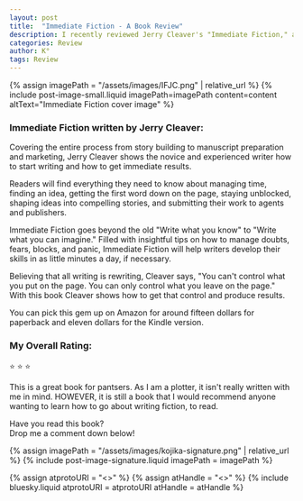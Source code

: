 ```yaml
---
layout: post
title:  "Immediate Fiction - A Book Review"
description: I recently reviewed Jerry Cleaver's "Immediate Fiction," a comprehensive writing guide that covers everything from initial story development to manuscript submission. While it's particularly valuable for pantser-style writers (those who write by the seat of their pants), I still recommend it to all fiction writers despite being a plotter myself. At around $15 for paperback or $11 for Kindle, this three-star book offers useful insights into managing writing time, overcoming blocks, and mastering the revision process with its "Write what you can imagine" approach.
categories: Review
author: K°
tags: Review
---
```

<div>
{% assign imagePath = "/assets/images/IFJC.png" | relative_url %}
{% include post-image-small.liquid imagePath=imagePath content=content 
altText="Immediate Fiction cover image" %}
</div>

### Immediate Fiction written by Jerry Cleaver:
Covering the entire process from story building to manuscript preparation and marketing, Jerry Cleaver shows the novice and experienced writer how to start writing and how to get immediate results.

Readers will find everything they need to know about managing time, finding an idea, getting the first word down on the page, staying unblocked, shaping ideas into compelling stories, and submitting their work to agents and publishers.

Immediate Fiction goes beyond the old "Write what you know" to "Write what you can imagine." Filled with insightful tips on how to manage doubts, fears, blocks, and panic, Immediate Fiction will help writers develop their skills in as little minutes a day, if necessary.

Believing that all writing is rewriting, Cleaver says, "You can't control what you put on the page. You can only control what you leave on the page." With this book Cleaver shows how to get that control and produce results.

You can pick this gem up on Amazon for around fifteen dollars for paperback and eleven dollars for the Kindle version.

### My Overall Rating:
⭐ ⭐ ⭐

This is a great book for pantsers. As I am a plotter, it isn't really written with me in mind. HOWEVER, it is still a book that I would recommend anyone wanting to learn how to go about writing fiction, to read.

Have you read this book?  
Drop me a comment down below!

<!-- signature -->
{% assign imagePath = "/assets/images/kojika-signature.png" | relative_url %}
{% include post-image-signature.liquid imagePath = imagePath %}

<!-- comments -->
{% assign atprotoURI = "<<atprotoURI>>" %}
{% assign atHandle = "<<atHandle>>" %}
{% include bluesky.liquid atprotoURI = atprotoURI atHandle = atHandle %}